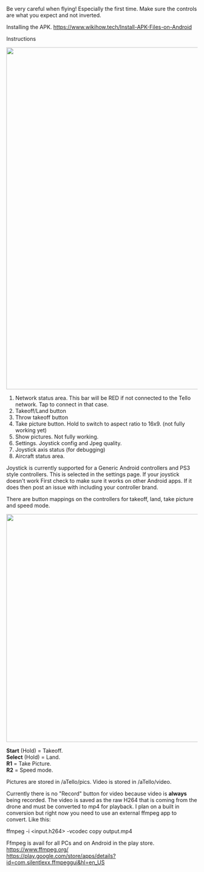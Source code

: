 Be very careful when flying! Especially the first time. Make sure the controls are what you expect and not inverted.

Installing the APK.
https://www.wikihow.tech/Install-APK-Files-on-Android

Instructions

<img src="https://github.com/Kragrathea/TelloLib/blob/master/Media/ScreenDiagram1.jpg" width="900" >

1. Network status area. This bar will be RED if not connected to the Tello network. Tap to connect in that case.
2. Takeoff/Land button
3. Throw takeoff button
4. Take picture button. Hold to switch to aspect ratio to 16x9. (not fully working yet)
5. Show pictures. Not fully working.
6. Settings. Joystick config and Jpeg quality.
7. Joystick axis status (for debugging)
8. Aircraft status area.

Joystick is currently supported for a Generic Android controllers and PS3 style controllers. This is selected in the settings page. If your joystick doesn't work First check to make sure it works on other Android apps. If it does then post an issue with including your controller brand.

There are button mappings on the controllers for takeoff, land, take picture and speed mode. 

<img src="https://github.com/Kragrathea/TelloLib/blob/master/Media/PS3_diagram.png" width="600" >

**Start** (Hold) = Takeoff.  
**Select** (Hold) = Land.  
**R1** = Take Picture.  
**R2** = Speed mode.  

Pictures are stored in <storage>/aTello/pics. Video is stored in <storage>/aTello/video.

Currently there is no "Record" button for video because video is **always** being recorded. The video is saved as the raw H264 that is coming from the drone and must be converted to mp4 for playback. I plan on a built in conversion but right now you need to use an external ffmpeg app to convert. Like this:

ffmpeg -i <input.h264> -vcodec copy output.mp4
 
Ffmpeg is avail for all PCs and on Android in the play store.  
https://www.ffmpeg.org/  
https://play.google.com/store/apps/details?id=com.silentlexx.ffmpeggui&hl=en_US  

